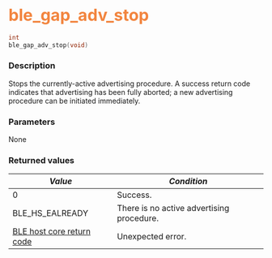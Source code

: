 ## <font color="#F2853F" style="font-size:24pt">ble\_gap\_adv\_stop</font>

```c
int
ble_gap_adv_stop(void)
```

### Description

Stops the currently-active advertising procedure.  A success return code indicates that advertising has been fully aborted; a new advertising procedure can be initiated immediately. 

### Parameters

None

### Returned values

| *Value* | *Condition* |
|---------|-------------|
| 0 | Success. |
| BLE\_HS\_EALREADY | There is no active advertising procedure. |
| [BLE host core return code](../../ble_hs_return_codes/#return-codes-core) | Unexpected error. |

